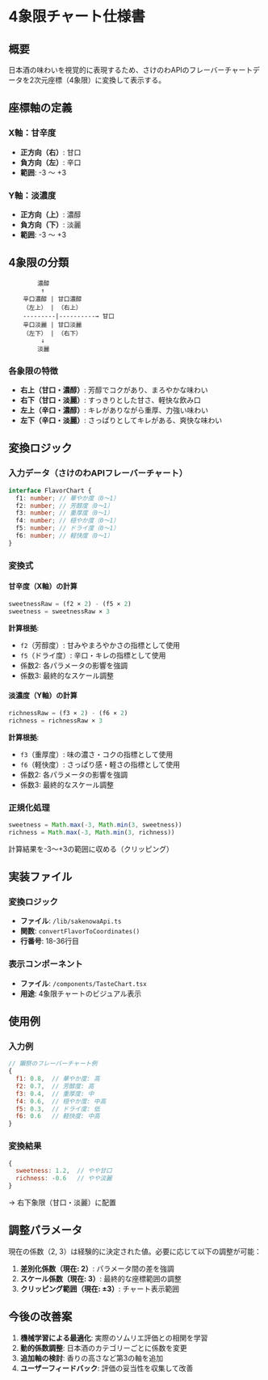 # 4象限チャート仕様書

## 概要
日本酒の味わいを視覚的に表現するため、さけのわAPIのフレーバーチャートデータを2次元座標（4象限）に変換して表示する。

## 座標軸の定義

### X軸：甘辛度
- **正方向（右）**: 甘口
- **負方向（左）**: 辛口
- **範囲**: -3 〜 +3

### Y軸：淡濃度
- **正方向（上）**: 濃醇
- **負方向（下）**: 淡麗
- **範囲**: -3 〜 +3

## 4象限の分類

```
        濃醇
         ↑
    辛口濃醇 | 甘口濃醇
    （左上） | （右上）
    ---------|----------→ 甘口
    辛口淡麗 | 甘口淡麗
    （左下） | （右下）
         ↓
        淡麗
```

### 各象限の特徴
- **右上（甘口・濃醇）**: 芳醇でコクがあり、まろやかな味わい
- **右下（甘口・淡麗）**: すっきりとした甘さ、軽快な飲み口
- **左上（辛口・濃醇）**: キレがありながら重厚、力強い味わい
- **左下（辛口・淡麗）**: さっぱりとしてキレがある、爽快な味わい

## 変換ロジック

### 入力データ（さけのわAPIフレーバーチャート）
```typescript
interface FlavorChart {
  f1: number; // 華やか度（0〜1）
  f2: number; // 芳醇度（0〜1）
  f3: number; // 重厚度（0〜1）
  f4: number; // 穏やか度（0〜1）
  f5: number; // ドライ度（0〜1）
  f6: number; // 軽快度（0〜1）
}
```

### 変換式

#### 甘辛度（X軸）の計算
```typescript
sweetnessRaw = (f2 × 2) - (f5 × 2)
sweetness = sweetnessRaw × 3
```

**計算根拠**:
- `f2`（芳醇度）: 甘みやまろやかさの指標として使用
- `f5`（ドライ度）: 辛口・キレの指標として使用
- 係数2: 各パラメータの影響を強調
- 係数3: 最終的なスケール調整

#### 淡濃度（Y軸）の計算
```typescript
richnessRaw = (f3 × 2) - (f6 × 2)
richness = richnessRaw × 3
```

**計算根拠**:
- `f3`（重厚度）: 味の濃さ・コクの指標として使用
- `f6`（軽快度）: さっぱり感・軽さの指標として使用
- 係数2: 各パラメータの影響を強調
- 係数3: 最終的なスケール調整

### 正規化処理
```typescript
sweetness = Math.max(-3, Math.min(3, sweetness))
richness = Math.max(-3, Math.min(3, richness))
```
計算結果を-3〜+3の範囲に収める（クリッピング）

## 実装ファイル

### 変換ロジック
- **ファイル**: `/lib/sakenowaApi.ts`
- **関数**: `convertFlavorToCoordinates()`
- **行番号**: 18-36行目

### 表示コンポーネント
- **ファイル**: `/components/TasteChart.tsx`
- **用途**: 4象限チャートのビジュアル表示

## 使用例

### 入力例
```javascript
// 獺祭のフレーバーチャート例
{
  f1: 0.8,  // 華やか度: 高
  f2: 0.7,  // 芳醇度: 高
  f3: 0.4,  // 重厚度: 中
  f4: 0.6,  // 穏やか度: 中高
  f5: 0.3,  // ドライ度: 低
  f6: 0.6   // 軽快度: 中高
}
```

### 変換結果
```javascript
{
  sweetness: 1.2,  // やや甘口
  richness: -0.6   // やや淡麗
}
```
→ 右下象限（甘口・淡麗）に配置

## 調整パラメータ

現在の係数（2, 3）は経験的に決定された値。必要に応じて以下の調整が可能：

1. **差別化係数（現在: 2）**: パラメータ間の差を強調
2. **スケール係数（現在: 3）**: 最終的な座標範囲の調整
3. **クリッピング範囲（現在: ±3）**: チャート表示範囲

## 今後の改善案

1. **機械学習による最適化**: 実際のソムリエ評価との相関を学習
2. **動的係数調整**: 日本酒のカテゴリーごとに係数を変更
3. **追加軸の検討**: 香りの高さなど第3の軸を追加
4. **ユーザーフィードバック**: 評価の妥当性を収集して改善